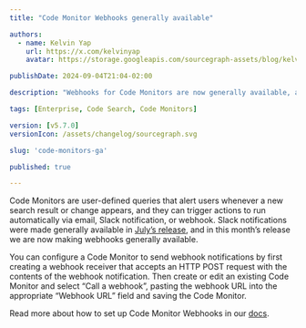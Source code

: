 ```yaml
---
title: "Code Monitor Webhooks generally available"

authors:
  - name: Kelvin Yap
    url: https://x.com/kelvinyap
    avatar: https://storage.googleapis.com/sourcegraph-assets/blog/kelvin_avatar.png

publishDate: 2024-09-04T21:04-02:00

description: "Webhooks for Code Monitors are now generally available, alerting users whenever a new search result or change appears via a webhook receiver."

tags: [Enterprise, Code Search, Code Monitors]

version: [v5.7.0]
versionIcon: /assets/changelog/sourcegraph.svg

slug: 'code-monitors-ga'

published: true

---
```


Code Monitors are user-defined queries that alert users whenever a new search result or change appears, and they can trigger actions to run automatically via email, Slack notification, or  webhook. Slack notifications were made generally available in [July’s release](https://sourcegraph.com/blog/release/july-2024), and in this month’s release we are now making webhooks generally available.

You can configure a Code Monitor to send webhook notifications by first creating a webhook receiver that accepts an HTTP POST request with the contents of the webhook notification. Then create or edit an existing Code Monitor and select “Call a webhook”, pasting the webhook URL into the appropriate “Webhook URL” field and saving the Code Monitor.

Read more about how to set up Code Monitor Webhooks in our [docs](https://sourcegraph.com/docs/code_monitoring/how-tos/webhook).

